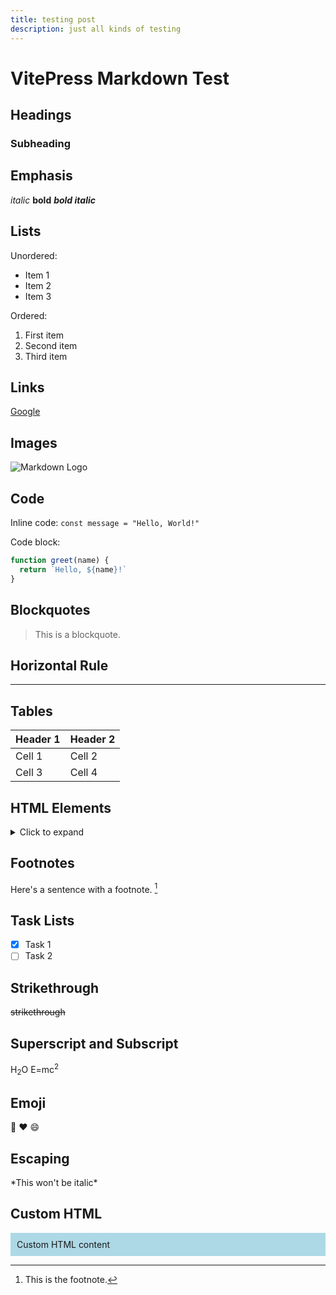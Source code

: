 ```yaml
---
title: testing post
description: just all kinds of testing
---
```

# VitePress Markdown Test

## Headings

### Subheading

## Emphasis

*italic*
**bold**
***bold italic***

## Lists

Unordered:
- Item 1
- Item 2
- Item 3

Ordered:
1. First item
2. Second item
3. Third item

## Links

[Google](https://google.com)

## Images

![Markdown Logo](https://markdown-here.com/img/icon256.png)

## Code

Inline code: `const message = "Hello, World!"`

Code block:

```javascript
function greet(name) {
  return `Hello, ${name}!`
}
```
## Blockquotes

> This is a blockquote.

## Horizontal Rule

---

## Tables

| Header 1 | Header 2 |
| -------- | -------- |
| Cell 1   | Cell 2   |
| Cell 3   | Cell 4   |

## HTML Elements

<details>
  <summary>Click to expand</summary>
  This is hidden content.
</details>

## Footnotes

Here's a sentence with a footnote. [^1]

[^1]: This is the footnote.

## Task Lists

- [x] Task 1
- [ ] Task 2

## Strikethrough

~~strikethrough~~

## Superscript and Subscript

H<sub>2</sub>O
E=mc<sup>2</sup>

## Emoji

:rocket: :heart: :smile:

## Escaping

\*This won't be italic\*

## Custom HTML

<div style="background-color: lightblue; padding: 10px;">
  Custom HTML content
</div>